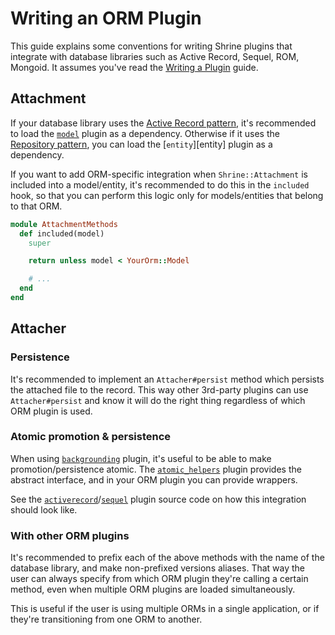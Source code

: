 # Writing an ORM Plugin

This guide explains some conventions for writing Shrine plugins that integrate
with database libraries such as Active Record, Sequel, ROM, Mongoid. It assumes
you've read the [Writing a Plugin] guide.

## Attachment

If your database library uses the [Active Record pattern], it's recommended to
load the [`model`][model] plugin as a dependency. Otherwise if it uses the
[Repository pattern], you can load the [`entity`][entity] plugin as a
dependency.

If you want to add ORM-specific integration when `Shrine::Attachment` is
included into a model/entity, it's recommended to do this in the `included`
hook, so that you can perform this logic only for models/entities that belong
to that ORM.

```rb
module AttachmentMethods
  def included(model)
    super

    return unless model < YourOrm::Model

    # ...
  end
end
```

## Attacher

### Persistence

It's recommended to implement an `Attacher#persist` method which persists
the attached file to the record. This way other 3rd-party plugins can use
`Attacher#persist` and know it will do the right thing regardless of which
ORM plugin is used.

### Atomic promotion & persistence

When using [`backgrounding`][backgrounding] plugin, it's useful to be able to
make promotion/persistence atomic. The [`atomic_helpers`][atomic_helpers]
plugin provides the abstract interface, and in your ORM plugin you can provide
wrappers.

See the [`activerecord`][activerecord]/[`sequel`][sequel] plugin source code on
how this integration should look like.

### With other ORM plugins

It's recommended to prefix each of the above methods with the name of the
database library, and make non-prefixed versions aliases. That way the user
can always specify from which ORM plugin they're calling a certain method, even
when multiple ORM plugins are loaded simultaneously.

This is useful if the user is using multiple ORMs in a single application, or
if they're transitioning from one ORM to another.

[Writing a Plugin]: /doc/creating_plugins.md#readme
[Active Record pattern]: https://www.martinfowler.com/eaaCatalog/activeRecord.html
[model]: /doc/plugins/model.md#readme
[Repository pattern]: https://martinfowler.com/eaaCatalog/repository.html
[backgrounding]: /doc/plugins/backgrounding.md#readme
[atomic_helpers]: /doc/plugins/atomic_helpers.md#readme
[activerecord]: /lib/shrine/plugins/activerecord.rb
[sequel]: /lib/shrine/plugins/sequel.rb
